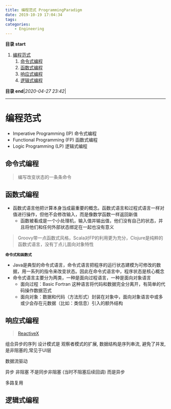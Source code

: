 ```yaml
---
title: 编程范式 ProgrammingParadigm
date: 2019-10-19 17:04:34
tags: 
categories: 
    - Engineering
---
```


**目录 start**

1. [编程范式](#编程范式)
    1. [命令式编程](#命令式编程)
    1. [函数式编程](#函数式编程)
    1. [响应式编程](#响应式编程)
    1. [逻辑式编程](#逻辑式编程)

**目录 end**|_2020-04-27 23:42_|
****************************************
# 编程范式
- Imperative Programming (IP) 命令式编程
- Functional Programming (FP) 函数式编程
- Logic Programming (LP) 逻辑式编程

## 命令式编程
> 编写改变状态的一条条命令

## 函数式编程

- 函数式语言他把计算本身当成最重要的概念。函数式语言和过程式语言一样对值进行操作，但他不会修改输入，而是像数学函数一样返回新值
    - 函数被看成是一个小处理机，输入值并输出值，他们没有自己的状态，并且将他们和任何外部状态绑定在一起也没有意义

> Groovy带一点函数式风格，Scala对FP的利用更为充分，Clojure是纯粹的函数式语言，没有丁点儿面向对象特性

**`命令式和函数式`**
- Java是典型的命令式语言，命令式语言把程序的运行状态建模为可修改的数据，用一系列的指令来改变状态。因此在命令式语言中，程序状态是核心概念
- 命令式语言主要分为两类，一种是面向过程语言，一种是面向对象语言
    - 面向过程：Basic Fortran 这种语言将代码和数据完全分离开，有简单的代码操作数据范式
    - 面向对象：数据和代码（方法形式）封装在对象中，面向对象语言中或多或少会存在元数据（比如：类信息）引入的额外结构

## 响应式编程
> [ReactiveX](http://reactivex.io/intro.html)

组合异步的序列  设计模式是 观察者模式的扩展, 数据结构是序列串流, 避免了并发, 是非阻塞的,常见于UI层

数据流驱动

异步 非阻塞 不是同步非阻塞 (当时不阻塞后续回调) 而是异步

多路复用

## 逻辑式编程
